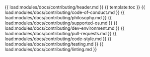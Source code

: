 {{ load:modules/docs/contributing/header.md }}
{{ template:toc }}
{{ load:modules/docs/contributing/code-of-conduct.md }}
{{ load:modules/docs/contributing/philosophy.md }}
{{ load:modules/docs/contributing/supported-os.md }}
{{ load:modules/docs/contributing/dev-environment.md }}
{{ load:modules/docs/contributing/pull-requests.md }}
{{ load:modules/docs/contributing/code-style.md }}
{{ load:modules/docs/contributing/testing.md }}
{{ load:modules/docs/contributing/linting.md }}